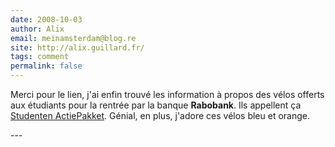 ```yaml
---
date: 2008-10-03
author: Alix
email: meinamsterdam@blog.re
site: http://alix.guillard.fr/
tags: comment
permalink: false
---
```


<p>
Merci pour le lien, j'ai enfin trouvé les information à propos des vélos offerts aux étudiants pour la rentrée par la banque <b>Rabobank</b>. Ils appellent ça <a href="/les-velos-gratuits/">Studenten ActiePakket</a>. Génial, en plus, j'adore ces vélos bleu et orange.
</p>
---